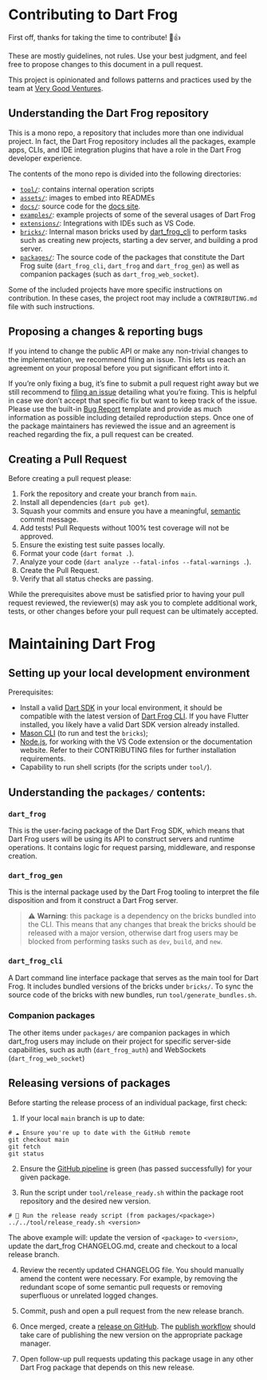 # Contributing to Dart Frog

First off, thanks for taking the time to contribute! 🎉👍

These are mostly guidelines, not rules. Use your best judgment, and feel free to propose changes to this document in a pull request.

This project is opinionated and follows patterns and practices used by the team at [Very Good Ventures][very_good_ventures_link].

## Understanding the Dart Frog repository

This is a mono repo, a repository that includes more than one individual project. In fact, the Dart Frog repository includes all the packages, example apps, CLIs, and IDE integration plugins that have a role in the Dart Frog developer experience.

The contents of the mono repo is divided into the following directories:

- [`tool/`](https://github.com/dart-frog-dev/dart_frog/tree/main/tool): contains internal operation scripts
- [`assets/`](https://github.com/dart-frog-dev/dart_frog/tree/main/assets): images to embed into READMEs
- [`docs/`](https://github.com/dart-frog-dev/dart_frog/tree/main/docs): source code for the [docs site][dart_frog_site].
- [`examples/`](https://github.com/dart-frog-dev/dart_frog/tree/main/examples): example projects of some of the several usages of Dart Frog
- [`extensions/`](https://github.com/dart-frog-dev/dart_frog/tree/main/extensions): Integrations with IDEs such as VS Code.
- [`bricks/`](https://github.com/dart-frog-dev/dart_frog/tree/main/bricks): Internal mason bricks used by [dart_frog_cli][dart_frog_cli_link] to perform tasks such as creating new projects, starting a dev server, and building a prod server.
- [`packages/`](https://github.com/dart-frog-dev/dart_frog/tree/main/packages): The source code of the packages that constitute the Dart Frog suite (`dart_frog_cli`, `dart_frog` and `dart_frog_gen`) as well as companion packages (such as `dart_frog_web_socket`).

Some of the included projects have more specific instructions on contribution. In these cases, the project root may include a `CONTRIBUTING.md` file with such instructions.

## Proposing a changes & reporting bugs

If you intend to change the public API or make any non-trivial changes to the implementation, we recommend filing an issue. This lets us reach an agreement on your proposal before you put significant effort into it.

If you’re only fixing a bug, it’s fine to submit a pull request right away but we still recommend to [filing an issue][issue_creation_link] detailing what you’re fixing. This is helpful in case we don’t accept that specific fix but want to keep track of the issue. Please use the built-in [Bug Report][bug_report_link] template and provide as much information as possible including detailed reproduction steps. Once one of the package maintainers has reviewed the issue and an agreement is reached regarding the fix, a pull request can be created.

## Creating a Pull Request

Before creating a pull request please:

1. Fork the repository and create your branch from `main`.
1. Install all dependencies (`dart pub get`).
1. Squash your commits and ensure you have a meaningful, [semantic][conventional_commits_link] commit message.
1. Add tests! Pull Requests without 100% test coverage will not be approved.
1. Ensure the existing test suite passes locally.
1. Format your code (`dart format .`).
1. Analyze your code (`dart analyze --fatal-infos --fatal-warnings .`).
1. Create the Pull Request.
1. Verify that all status checks are passing.

While the prerequisites above must be satisfied prior to having your
pull request reviewed, the reviewer(s) may ask you to complete additional
work, tests, or other changes before your pull request can be ultimately
accepted.

# Maintaining Dart Frog

## Setting up your local development environment

Prerequisites:

- Install a valid [Dart SDK](https://dart.dev/get-dart) in your local environment, it should be compatible with the latest version of [Dart Frog CLI](https://github.com/dart-frog-dev/dart_frog/blob/main/packages/dart_frog_cli/pubspec.yaml). If you have Flutter installed, you likely have a valid Dart SDK version already installed.
- [Mason CLI][mason_install_link] (to run and test the `bricks`);
- [Node.js][node_js_dowload_link], for working with the VS Code extension or the documentation website. Refer to their CONTRIBUTING files for further installation requirements.
- Capability to run shell scripts (for the scripts under `tool/`).

## Understanding the `packages/` contents:

### `dart_frog`

This is the user-facing package of the Dart Frog SDK, which means that Dart Frog users will be using its API to construct servers and runtime operations. It contains logic for request parsing, middleware, and response creation.

### `dart_frog_gen`

This is the internal package used by the Dart Frog tooling to interpret the file disposition and from it construct a Dart Frog server.

> :warning: **Warning**: this package is a dependency on the bricks bundled into the CLI. This means that any changes that break the bricks should be released with a major version, otherwise dart frog users may be blocked from performing tasks such as `dev`, `build`, and `new`.

### `dart_frog_cli`

A Dart command line interface package that serves as the main tool for Dart Frog. It includes bundled versions of the bricks under `bricks/`. To sync the source code of the bricks with new bundles, run `tool/generate_bundles.sh`.

### Companion packages

The other items under `packages/` are companion packages in which dart_frog users may include on their project for specific server-side capabilities, such as auth (`dart_frog_auth`) and WebSockets (`dart_frog_web_socket`)

## Releasing versions of packages

Before starting the release process of an individual package, first check:

1. If your local `main` branch is up to date:

```shell
# ☁️ Ensure you're up to date with the GitHub remote
git checkout main
git fetch
git status
```

2. Ensure the [GitHub pipeline](https://github.com/dart-frog-dev/dart_frog/actions) is green (has passed successfully) for your given package.

3. Run the script under `tool/release_ready.sh` within the package root repository and the desired new version.

```shell
# 🚀 Run the release ready script (from packages/<package>)
../../tool/release_ready.sh <version>
```

The above example will: update the version of `<package>` to `<version>`, update the dart_frog CHANGELOG.md, create and checkout to a local release branch.

4. Review the recently updated CHANGELOG file. You should manually amend the content were necessary. For example, by removing the redundant scope of some semantic pull requests or removing superfluous or unrelated logged changes.

5. Commit, push and open a pull request from the new release branch.

6. Once merged, create a [release on GitHub][github_release_link]. The [publish workflow](https://github.com/dart-frog-dev/dart_frog/blob/main/.github/workflows/publish.yaml) should take care of publishing the new version on the appropriate package manager.

7. Open follow-up pull requests updating this package usage in any other Dart Frog package that depends on this new release.

[conventional_commits_link]: https://www.conventionalcommits.org/en/v1.0.0
[bug_report_link]: https://github.com/dart-frog-dev/dart_frog/issues/new?assignees=&labels=bug&projects=&template=bug_report.md&title=fix%3A+
[issue_creation_link]: https://github.com/dart-frog-dev/dart_frog/issues/new/choose
[very_good_ventures_link]: https://verygood.ventures
[dart_frog_site]: https://dart-frog.dev/
[dart_frog_cli_link]: https://pub.dev/packages/dart_frog_cli
[node_js_dowload_link]: https://nodejs.org/pt-br/download
[mason_install_link]: https://docs.brickhub.dev/installing/
[dart_standalone_link]: https://dart.dev/get-dart
[dart_on_flutter_link]: https://docs.flutter.dev/get-started/install
[github_release_link]: https://github.com/dart-frog-dev/dart_frog/releases
